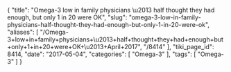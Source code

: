 {
    "title": "Omega-3 low in family physicians \u2013 half thought they had enough, but only 1 in 20 were OK",
    "slug": "omega-3-low-in-family-physicians-half-thought-they-had-enough-but-only-1-in-20-were-ok",
    "aliases": [
        "/Omega-3+low+in+family+physicians+\u2013+half+thought+they+had+enough+but+only+1+in+20+were+OK+\u2013+April+2017",
        "/8414"
    ],
    "tiki_page_id": 8414,
    "date": "2017-05-04",
    "categories": [
        "Omega-3"
    ],
    "tags": [
        "Omega-3"
    ]
}